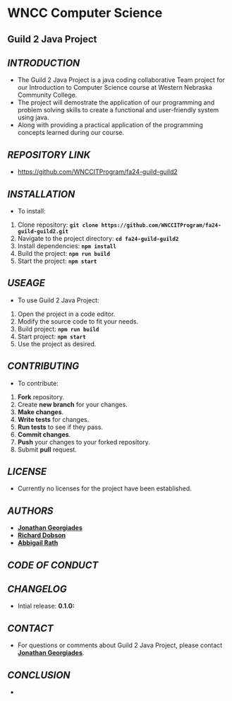 # **WNCC Computer Science**

## **Guild 2 Java Project**

## *INTRODUCTION*
- The Guild 2 Java Project is a java coding collaborative Team project for our Introduction to Computer Science course at Western Nebraska Community College.
- The project will demostrate the application of our programming and problem solving skills to create a functional and user-friendly system using java.
- Along with providing a practical application of the programming concepts learned during our course.

## *REPOSITORY LINK*
- https://github.com/WNCCITProgram/fa24-guild-guild2

## *INSTALLATION*
- To install:

1. Clone repository: **`git clone https://github.com/WNCCITProgram/fa24-guild-guild2.git`**
2. Navigate to the project directory: **`cd fa24-guild-guild2`**
3. Install dependencies: **`npm install`**
4. Build the project: **`npm run build`**
5. Start the project: **`npm start`**

## *USEAGE*
- To use Guild 2 Java Project:

1. Open the project in a code editor.
2. Modify the source code to fit your needs.
3. Build project: **`npm run build`**
4. Start project: **`npm start`**
5. Use the project as desired.


## *CONTRIBUTING*
- To contribute:

1. **Fork** repository.
2. Create **new branch** for your changes.
3. **Make changes**.
4. **Write tests** for changes.
5. **Run tests** to see if they pass.
6. **Commit changes**.
7. **Push** your changes to your forked repository.
8. Submit **pull** request.

## *LICENSE*
- Currently no licenses for the project have been established.

## *AUTHORS*
- **[Jonathan Georgiades](https://github.com/georgiajWNCC)**
- **[Richard Dobson](https://github.com/)**
- **[Abbigail Rath](https://github.com/abbi0)**

## *CODE OF CONDUCT*

## *CHANGELOG*
- Intial release: **0.1.0:**

## *CONTACT*

- For questions or comments about Guild 2 Java Project, please contact **[Jonathan Georgiades](georgiaj@wncc.edu)**.

## *CONCLUSION*
- 


